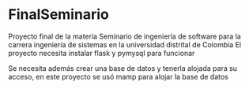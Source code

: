 # FinalSeminario
Proyecto final de la materia Seminario de ingeniería de software para la carrera ingeniería de sistemas en la universidad distrital de Colombia
El proyecto necesita instalar flask y pymysql para funcionar

Se necesita además crear una base de datos y tenerla alojada para su acceso, en este proyecto se usó mamp para alojar la base de datos
